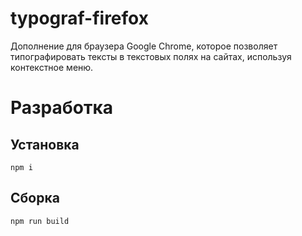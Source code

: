 # typograf-firefox

Дополнение для браузера Google Chrome, которое позволяет типографировать тексты в текстовых полях на сайтах, используя контекстное меню.

# Разработка

## Установка
```
npm i
```

## Сборка
```
npm run build
```
